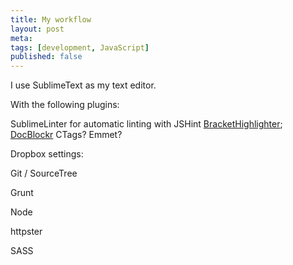 ```yaml
---
title: My workflow
layout: post
meta: 
tags: [development, JavaScript]
published: false
---
```


I use SublimeText as my text editor.

With the following plugins:

SublimeLinter for automatic linting with JSHint
[BracketHighlighter](https://github.com/facelessuser/BracketHighlighter);
[DocBlockr](https://github.com/spadgos/sublime-jsdocs)
CTags?
Emmet?

Dropbox settings:


Git / SourceTree

Grunt

Node

httpster

SASS